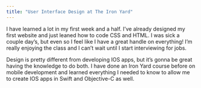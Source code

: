 ```yaml
---
title: "User Interface Design at The Iron Yard"
---
```


I have learned a lot in my first week and a half. I’ve already designed my first website and just leaned how to code CSS and HTML. I was sick a couple day’s, but even so I feel like I have a great handle on everything! I’m really enjoying the class and I can’t wait until I start interviewing for jobs.

Design is pretty different from developing IOS apps, but it’s gonna be great having the knowledge to do both. I have done an Iron Yard course before on mobile development and learned everything I needed to know to allow me to create IOS apps in Swift and Objective-C as well.
